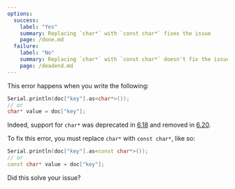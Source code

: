 ```yaml
---
options:
  success:
    label: "Yes"
    summary: Replacing `char*` with `const char*` fixes the issue
    page: /done.md
  failure:
    label: "No"
    summary: Replacing `char*` with `const char*` doesn't fix the issue
    page: /deadend.md
---
```


This error happens when you write the following:

```c++
Serial.println(doc["key"].as<char*>());
// or
char* value = doc["key"];
```

Indeed, support for `char*` was deprecated in [6.18](/news/2021/05/04/version-6-18-0/) and removed in [6.20](/news/2022/12/26/arduinojson-6-20-0/).

To fix this error, you must replace `char*` with `const char*`, like so:

```c++
Serial.println(doc["key"].as<const char*>());
// or
const char* value = doc["key"];
```

Did this solve your issue?